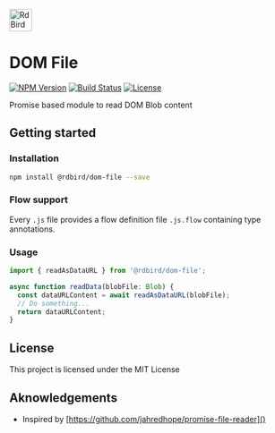 [<img src="https://rawgit.com/RdBird/rdbird.io/master/RDBIRD_logo.svg" alt="RdBird Project" height="40" />](//rdbird.io)

# DOM File

[![NPM Version][package-version-svg]][package-url] 
[![Build Status][circleci-svg]][circleci-url] 
[![License][license-image]][license-url]

Promise based module to read DOM Blob content

## Getting started

### Installation
```sh
npm install @rdbird/dom-file --save
```

### Flow support

Every `.js` file provides a flow definition file `.js.flow` containing type annotations.

### Usage
```javascript
import { readAsDataURL } from '@rdbird/dom-file';

async function readData(blobFile: Blob) {
  const dataURLContent = await readAsDataURL(blobFile);
  // Do something...
  return dataURLContent;
}
```

## License

This project is licensed under the MIT License

## Aknowledgements

* Inspired by [https://github.com/jahredhope/promise-file-reader]()

[package-version-svg]: https://img.shields.io/npm/v/@rdbird/dom-file.svg?style=flat-square
[package-url]: https://www.npmjs.com/package/@rdbird/dom-file
[circleci-svg]: https://circleci.com/gh/RdBird/dom.svg?style=shield
[circleci-url]: https://circleci.com/gh/RdBird/dom
[license-image]: http://img.shields.io/badge/license-MIT-green.svg?style=flat-square
[license-url]: LICENSE
